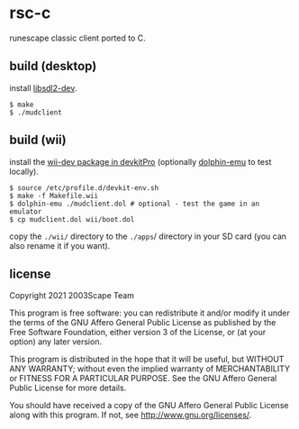 # rsc-c

runescape classic client ported to C.

## build (desktop)

install [libsdl2-dev](https://packages.debian.org/sid/libsdl2-dev).

    $ make
    $ ./mudclient

## build (wii)

install the
[wii-dev package in devkitPro](https://devkitpro.org/wiki/Getting_Started)
(optionally [dolphin-emu](https://packages.debian.org/sid/dolphin-emu) to test
locally).

    $ source /etc/profile.d/devkit-env.sh
    $ make -f Makefile.wii
    $ dolphin-emu ./mudclient.dol # optional - test the game in an emulator
    $ cp mudclient.dol wii/boot.dol

copy the `./wii/` directory to the `./apps`/ directory in your SD card (you can
also rename it if you want).

## license
Copyright 2021  2003Scape Team

This program is free software: you can redistribute it and/or modify it under
the terms of the GNU Affero General Public License as published by the
Free Software Foundation, either version 3 of the License, or (at your option)
any later version.

This program is distributed in the hope that it will be useful, but WITHOUT ANY
WARRANTY; without even the implied warranty of MERCHANTABILITY or FITNESS FOR A
PARTICULAR PURPOSE. See the GNU Affero General Public License for more details.

You should have received a copy of the GNU Affero General Public License along
with this program. If not, see http://www.gnu.org/licenses/.
